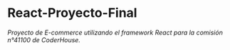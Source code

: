 # React-Proyecto-Final

_Proyecto de E-commerce utilizando el framework React para la comisión n°41100 de CoderHouse._